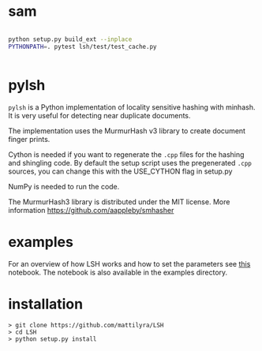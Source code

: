 sam
====

```bash

python setup.py build_ext --inplace
PYTHONPATH=. pytest lsh/test/test_cache.py



```

pylsh
===========

`pylsh` is a Python implementation of locality sensitive hashing with minhash. It is very useful for detecting near duplicate documents.

The implementation uses the MurmurHash v3 library to create document finger prints.

Cython is needed if you want to regenerate the `.cpp` files for the hashing and shingling code. By default the setup script uses the pregenerated `.cpp` sources, you can change this with the USE_CYTHON flag in setup.py

NumPy is needed to run the code.

The MurmurHash3 library is distributed under the MIT license. More information https://github.com/aappleby/smhasher


examples
============

For an overview of how LSH works and how to set the parameters see 
[this](http://nbviewer.jupyter.org/github/mattilyra/LSH/blob/master/examples/Introduction.ipynb)
notebook. The notebook is also available in the examples directory.

installation
============
```
> git clone https://github.com/mattilyra/LSH
> cd LSH
> python setup.py install
```
